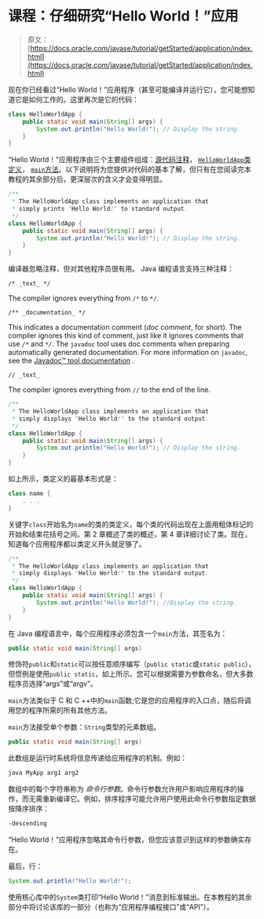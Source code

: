# 课程：仔细研究“Hello World！”应用

> 原文： [https://docs.oracle.com/javase/tutorial/getStarted/application/index.html](https://docs.oracle.com/javase/tutorial/getStarted/application/index.html)

现在你已经看过“Hello World！”应用程序（甚至可能编译并运行它），您可能想知道它是如何工作的。这里再次是它的代码：

```java
class HelloWorldApp {
    public static void main(String[] args) {
        System.out.println("Hello World!"); // Display the string.
    }
}
```

“Hello World！”应用程序由三个主要组件组成：[源代码注释](#COMMENTS)， [`HelloWorldApp`类定义](#CLASS_DEF)， [`main`方法](#MAIN)。以下说明将为您提供对代码的基本了解，但只有在您阅读完本教程的其余部分后，更深层次的含义才会变得明显。

```java
/**
 * The HelloWorldApp class implements an application that
 * simply prints "Hello World!" to standard output.
 */
class HelloWorldApp {
    public static void main(String[] args) {
        System.out.println("Hello World!"); // Display the string.
    }
}
```

编译器忽略注释，但对其他程序员很有用。 Java 编程语言支持三种注释：

`/* _text_ */`

The compiler ignores everything from `/*` to `*/`.

`/** _documentation_ */`

This indicates a documentation comment (_doc comment_, for short). The compiler ignores this kind of comment, just like it ignores comments that use `/*` and `*/`. The `javadoc` tool uses doc comments when preparing automatically generated documentation. For more information on `javadoc`, see the [Javadoc™ tool documentation](https://docs.oracle.com/javase/8/docs/technotes/guides/javadoc/index.html) .

`// _text_`

The compiler ignores everything from `//` to the end of the line.

```java
/**
 * The HelloWorldApp class implements an application that
 * simply displays "Hello World!" to the standard output.
 */
class HelloWorldApp {
    public static void main(String[] args) {
        System.out.println("Hello World!"); // Display the string.
    }
}
```

如上所示，类定义的最基本形式是：

```java
class name {
    . . .
}
```

关键字`class`开始名为`name`的类的类定义，每个类的代码出现在上面用粗体标记的开始和结束花括号之间。第 2 章概述了类的概述，第 4 章详细讨论了类。现在，知道每个应用程序都以类定义开头就足够了。

```java
/**
 * The HelloWorldApp class implements an application that
 * simply displays "Hello World!" to the standard output.
 */
class HelloWorldApp {
    public static void main(String[] args) {
        System.out.println("Hello World!"); //Display the string.
    }
}
```

在 Java 编程语言中，每个应用程序必须包含一个`main`方法，其签名为：

```java
public static void main(String[] args)
```

修饰符`public`和`static`可以按任意顺序编写（`public static`或`static public`），但惯例是使用`public static`，如上所示。您可以根据需要为参数命名，但大多数程序员选择“args”或“argv”。

`main`方法类似于 C 和 C ++中的`main`函数;它是您的应用程序的入口点，随后将调用您的程序所需的所有其他方法。

`main`方法接受单个参数：`String`类型的元素数组。

```java
public static void main(String[] args)
```

此数组是运行时系统将信息传递给应用程序的机制。例如：

```sh
java MyApp arg1 arg2
```

数组中的每个字符串称为 _命令行参数_。命令行参数允许用户影响应用程序的操作，而无需重新编译它。例如，排序程序可能允许用户使用此命令行参数指定数据按降序排序：

```sh
-descending
```

“Hello World！”应用程序忽略其命令行参数，但您应该意识到这样的参数确实存在。

最后，行：

```java
System.out.println("Hello World!");
```

使用核心库中的`System`类打印“Hello World！”消息到标准输出。在本教程的其余部分中将讨论该库的一部分（也称为“应用程序编程接口”或“API”）。